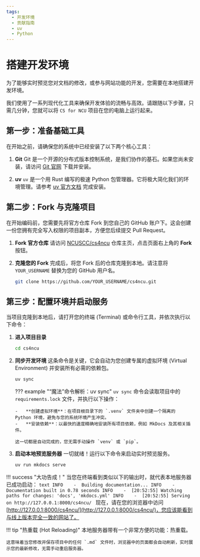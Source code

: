 ```yaml
---
tags:
  - 开发环境
  - 贡献指南
  - uv
  - Python
---
```


# 搭建开发环境

为了能够实时预览您对文档的修改，或参与网站功能的开发，您需要在本地搭建开发环境。

我们使用了一系列现代化工具来确保开发体验的流畅与高效。请跟随以下步骤，只需几分钟，您就可以将 `CS for NCU` 项目在您的电脑上运行起来。

## 第一步：准备基础工具

在开始之前，请确保您的系统中已经安装了以下两个核心工具：

1.  **Git**
    Git 是一个开源的分布式版本控制系统，是我们协作的基石。如果您尚未安装，请访问 [Git 官网](https://git-scm.com/) 下载并安装。

2.  **uv**
    `uv` 是一个用 Rust 编写的极速 Python 包管理器。它将极大简化我们的环境管理。请参考 [uv 官方文档](https://github.com/astral-sh/uv#installation) 完成安装。

## 第二步：Fork 与克隆项目

在开始编码前，您需要先将官方仓库 Fork 到您自己的 GitHub 账户下。这会创建一份您拥有完全写入权限的项目副本，方便您后续提交 Pull Request。

1.  **Fork 官方仓库**
    请访问 [NCUSCC/cs4ncu](https://github.com/NCUSCC/cs4ncu/) 仓库主页，点击页面右上角的 **Fork** 按钮。

2.  **克隆您的 Fork**
    完成后，将您 Fork 后的仓库克隆到本地。请注意将 `YOUR_USERNAME` 替换为您的 GitHub 用户名。
    ```bash
    git clone https://github.com/YOUR_USERNAME/cs4ncu.git
    ```

## 第三步：配置环境并启动服务

当项目克隆到本地后，请打开您的终端 (Terminal) 或命令行工具，并依次执行以下命令：

1.  **进入项目目录**
    ```bash
    cd cs4ncu
    ```

2.  **同步开发环境**
    这条命令是关键，它会自动为您创建专属的虚拟环境 (Virtual Environment) 并安装所有必需的依赖包。
    ```bash
    uv sync
    ```
    ??? example "“魔法”命令解析：uv sync"
        `uv sync` 命令会读取项目中的 `requirements.lock` 文件，并执行以下操作：

        -   **创建虚拟环境**：在项目根目录下的 `.venv` 文件夹中创建一个隔离的 Python 环境，避免与您的系统环境产生冲突。
        -   **安装依赖**：以最快的速度精确地安装所有项目依赖，例如 MkDocs 及其相关插件。

        这一切都是自动完成的，您无需手动操作 `venv` 或 `pip`。

3.  **启动本地预览服务器**
    一切就绪！运行以下命令来启动实时预览服务。
    ```bash
    uv run mkdocs serve
    ```

!!! success "大功告成！"
    当您在终端看到类似以下的输出时，就代表本地服务器已成功启动：
    ```text
    INFO    -  Building documentation...
    INFO    -  Documentation built in 0.78 seconds
    INFO    -  [20:52:55] Watching paths for changes: 'docs', 'mkdocs.yml'
    INFO    -  [20:52:55] Serving on http://127.0.0.1:8000/cs4ncu/
    ```
    现在，请在您的浏览器中访问 [http://127.0.0.1:8000/cs4ncu/](http://127.0.0.1:8000/cs4ncu/)，您应该能看到与线上版本完全一致的网站了。

!!! tip "热重载 (Hot Reloading)"
    本地服务器带有一个非常方便的功能：热重载。

    这意味着当您修改并保存项目中的任何 `.md` 文件时，浏览器中的页面都会自动刷新，实时展示您的最新修改，无需手动重启服务器。